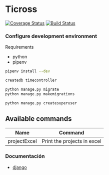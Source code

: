 # Ticross

[![Coverage Status](https://coveralls.io/repos/github/arponpes/Ticross/badge.svg?branch=feat%2Fgithubmigrate)](https://coveralls.io/github/arponpes/Ticross?branch=feat%2Fgithubmigrate ) [![Build Status](https://travis-ci.org/arponpes/Prueba-travis.svg?branch=master)](https://travis-ci.org/arponpes/Prueba-travis)


### Configure development environment

Requirements

+ python
+ pipenv

``` bash
pipenv install --dev

createdb timecontroller

python manage.py migrate
python manage.py makemigrations

python manage.py createsuperuser

```
## Available commands

| Name          | Command           | 
| ------------- |:-------------:| 
| projectExcel  | Print the projects in excel |

### Documentación


* [django](https://docs.djangoproject.com/en/2.0/)
